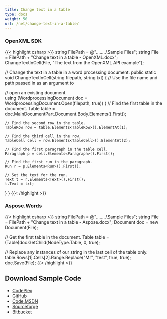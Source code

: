 ```yaml
---
title: Change text in a table
type: docs
weight: 50
url: /net/change-text-in-a-table/
---
```


### OpenXML SDK

{{< highlight csharp >}}
string FilePath = @"..\..\..\..\Sample Files\";
string File = FilePath + "Change text in a table - OpenXML.docx";
ChangeTextInCell(File, "The text from the OpenXML API example");

// Change the text in a table in a word processing document.
public static void ChangeTextInCell(string filepath, string txt)
{
// Use the file name and path passed in as an argument to
 
// open an existing document.            
using (WordprocessingDocument doc =
    WordprocessingDocument.Open(filepath, true))
{
    // Find the first table in the document.
    Table table =
        doc.MainDocumentPart.Document.Body.Elements<Table>().First();

    // Find the second row in the table.
    TableRow row = table.Elements<TableRow>().ElementAt(1);

    // Find the third cell in the row.
    TableCell cell = row.Elements<TableCell>().ElementAt(2);

    // Find the first paragraph in the table cell.
    Paragraph p = cell.Elements<Paragraph>().First();

    // Find the first run in the paragraph.
    Run r = p.Elements<Run>().First();

    // Set the text for the run.
    Text t = r.Elements<Text>().First();
    t.Text = txt;
}
}
{{< /highlight >}}

### Aspose.Words

{{< highlight csharp >}}
string FilePath = @"..\..\..\..\Sample Files\";
string File = FilePath + "Change text in a table - Aspose.docx";
Document doc = new Document(File);

// Get the first table in the document.
Table table = (Table)doc.GetChild(NodeType.Table, 0, true);

// Replace any instances of our string in the last cell of the table only.
table.Rows[1].Cells[2].Range.Replace("Mr", "test", true, true);
doc.Save(File);
{{< /highlight >}}

## Download Sample Code

- [CodePlex](https://asposewordsopenxml.codeplex.com/releases/view/620544)
- [GitHub](https://github.com/aspose-words/Aspose.Words-for-.NET/releases/tag/AsposeWordsVsOpenXMLv1.2)
- [Code.MSDN](https://code.msdn.microsoft.com/Code-Comparison-of-Common-4ffff4d7#content)
- [Sourceforge](https://sourceforge.net/projects/asposeopenxml/files/Aspose.Words%20Vs%20OpenXML/Change%20text%20in%20a%20table%20\(Aspose.Words\).zip/download)
- [Bitbucket](https://bitbucket.org/asposemarketplace/aspose-for-openxml/downloads/Change%20text%20in%20a%20table%20\(Aspose.Words\).zip)

